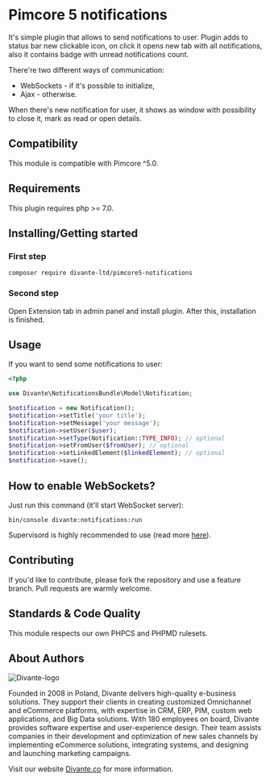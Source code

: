 # Pimcore 5 notifications

It's simple plugin that allows to send notifications to user. 
Plugin adds to status bar new clickable icon, on click it opens
new tab with all notifications, also it contains badge with unread
notifications count.

There're two different ways of communication:
- WebSockets - if it's possible to initialize,
- Ajax - otherwise.

When there's new notification for user, it shows as window
with possibility to close it, mark as read or open details.

## Compatibility
This module is compatible with Pimcore ^5.0.

## Requirements
This plugin requires php >= 7.0.

## Installing/Getting started
### First step
```
composer require divante-ltd/pimcore5-notifications
```
### Second step
Open Extension tab in admin panel and install plugin. After this, installation is finished.

## Usage
If you want to send some notifications to user:
```php
<?php

use Divante\NotificationsBundle\Model\Notification;

$notification = new Notification();
$notification->setTitle('your title');
$notification->setMessage('your message');
$notification->setUser($user);
$notification->setType(Notification::TYPE_INFO); // optional
$notification->setFromUser($fromUser); // optional
$notification->setLinkedElement($linkedElement); // optional
$notification->save();
```

## How to enable WebSockets?
Just run this command (it'll start WebSocket server):
```
bin/console divante:notifications:run
```
Supervisord is highly recommended to use (read more [here](http://socketo.me/docs/deploy#supervisor)).

## Contributing
If you'd like to contribute, please fork the repository and use a feature branch. Pull requests are warmly welcome.

## Standards & Code Quality
This module respects our own PHPCS and PHPMD rulesets.

## About Authors
![Divante-logo](http://divante.co/wp-content/uploads/2017/07/divante-logo.png "Divante")

Founded in 2008 in Poland, Divante delivers high-quality e-business solutions. They support their clients in creating customized Omnichannel and eCommerce platforms, with expertise in CRM, ERP, PIM, custom web applications, and Big Data solutions. With 180 employees on board, Divante provides software expertise and user-experience design. Their team assists companies in their development and optimization of new sales channels by implementing eCommerce solutions, integrating systems, and designing and launching marketing campaigns.

Visit our website [Divante.co](https://divante.co/ "Divante.co") for more information.
